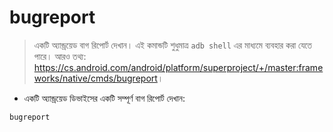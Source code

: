 # bugreport

> একটি অ্যান্ড্রয়েড বাগ রিপোর্ট দেখান।
> এই কমান্ডটি শুধুমাত্র `adb shell` এর মাধ্যমে ব্যবহার করা যেতে পারে।
> আরও তথ্য: <https://cs.android.com/android/platform/superproject/+/master:frameworks/native/cmds/bugreport>।

- একটি অ্যান্ড্রয়েড ডিভাইসের একটি সম্পূর্ণ বাগ রিপোর্ট দেখান:

`bugreport`


